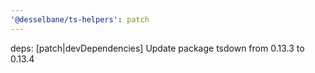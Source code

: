 ```yaml
---
'@desselbane/ts-helpers': patch
---
```


deps: [patch|devDependencies] Update package tsdown from 0.13.3 to 0.13.4
